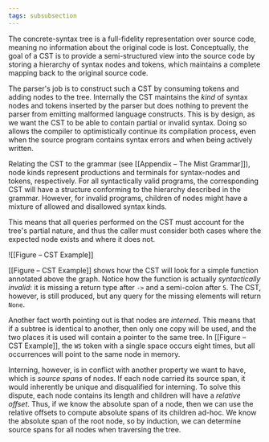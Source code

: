 ```yaml
---
tags: subsubsection
---
```


The concrete-syntax tree is a full-fidelity representation over source code, meaning no information about the original code is lost. Conceptually, the goal of a CST is to provide a semi-structured view into the source code by storing a hierarchy of syntax nodes and tokens, which maintains a complete mapping back to the original source code.

The parser's job is to construct such a CST by consuming tokens and adding nodes to the tree. Internally the CST maintains the _kind_ of syntax nodes and tokens inserted by the parser but does nothing to prevent the parser from emitting malformed language constructs. This is by design, as we want the CST to be able to contain partial or invalid syntax. Doing so allows the compiler to optimistically continue its compilation process, even when the source program contains syntax errors and when being actively written.

Relating the CST to the grammar (see [[Appendix – The Mist Grammar]]), node kinds represent productions and terminals for syntax-nodes and tokens, respectively. For all syntactically valid programs, the corresponding CST will have a structure conforming to the hierarchy described in the grammar. However, for invalid programs, children of nodes might have a mixture of allowed and disallowed syntax kinds.

This means that all queries performed on the CST must account for the tree's partial nature, and thus the caller must consider both cases where the expected node exists and where it does not.

![[Figure – CST Example]]

[[Figure – CST Example]] shows how the CST will look for a simple function annotated above the graph. Notice how the function is actually _syntactically invalid_: it is missing a return type after `->` and a semi-colon after `5`. The CST, however, is still produced, but any query for the missing elements will return `None`.

Another fact worth pointing out is that nodes are _interned_. This means that if a subtree is identical to another, then only one copy will be used, and the two places it is used will contain a pointer to the same tree. In [[Figure – CST Example]], the `WS` token with a single space occurs eight times, but all occurrences will point to the same node in memory.

Interning, however, is in conflict with another property we want to have, which is _source spans_ of nodes. If each node carried its source span, it would inherently be unique and disqualified for interning. To solve this dispute, each node contains its length and children will have a _relative offset_. Thus, if we know the absolute span of a node, then we can use the relative offsets to compute absolute spans of its children ad-hoc. We know the absolute span of the root node, so by induction, we can determine source spans for all nodes when traversing the tree.